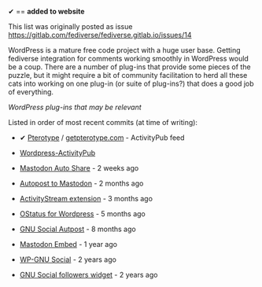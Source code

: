 &#10004; == **added to website**

This list was originally posted as issue https://gitlab.com/fediverse/fediverse.gitlab.io/issues/14

WordPress is a mature free code project with a huge user base. Getting fediverse integration for comments working smoothly in WordPress would be a coup. There are a number of plug-ins that provide some pieces of the puzzle, but it might require a bit of community facilitation to herd all these cats into working on one plug-in (or suite of plug-ins?) that does a good job of everything.

*WordPress plug-ins that may be relevant*

Listed in order of most recent commits (at time of writing): 

* &#10004; [Pterotype](https://github.com/jdormit/pterotype) / [getpterotype.com](https://getpterotype.com) - ActivityPub feed

* [Wordpress-ActivityPub](https://github.com/pfefferle/wordpress-activitypub)

* [Mastodon Auto Share](https://wordpress.org/plugins/wp-mastodon-share/) - 2 weeks ago

* [Autopost to Mastodon](https://wordpress.org/plugins/autopost-to-mastodon/) - 2 months ago

* [ActivityStream extension](https://wordpress.org/plugins/activitystream-extension/) - 3 months ago

* [OStatus for Wordpress](https://wordpress.org/plugins/ostatus-for-wordpress/) - 5 months ago

* [GNU Social Autpost](https://wordpress.org/plugins/gnusocial-autopost/) - 8 months ago

* [Mastodon Embed](https://wordpress.org/plugins/embed-mastodon/) - 1 year ago

* [WP-GNU Social](https://wordpress.org/plugins/wp-gnusocial/) - 2 years ago

* [GNU Social followers widget](https://wordpress.org/plugins/gnu-social-followers-widget/) - 2 years ago
